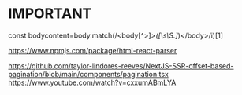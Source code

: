# IMPORTANT
 const bodycontent=body.match(/<body[^>]*>([\s\S.]*)<\/body>/i)[1]

 https://www.npmjs.com/package/html-react-parser



  https://github.com/taylor-lindores-reeves/NextJS-SSR-offset-based-pagination/blob/main/components/pagination.tsx
  https://www.youtube.com/watch?v=cxxumABmLYA
